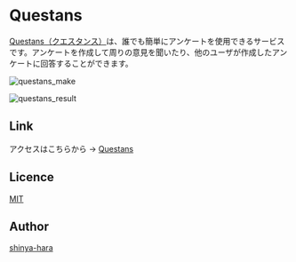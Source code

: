 Questans
====

[Questans（クエスタンス）](https://questans-197808.appspot.com/)は、誰でも簡単にアンケートを使用できるサービスです。アンケートを作成して周りの意見を聞いたり、他のユーザが作成したアンケートに回答することができます。

![questans_make](https://user-images.githubusercontent.com/37548056/37947918-8e2f6f76-31c8-11e8-8c83-53b9ba4e2516.png)

![questans_result](https://user-images.githubusercontent.com/37548056/37947919-8e68503e-31c8-11e8-8829-30d5545bda19.png)

## Link
アクセスはこちらから → [Questans](https://questans-197808.appspot.com/)

## Licence

[MIT](https://github.com/shinya-hara/questans/master/LICENCE)

## Author

[shinya-hara](https://github.com/shinya-hara)

